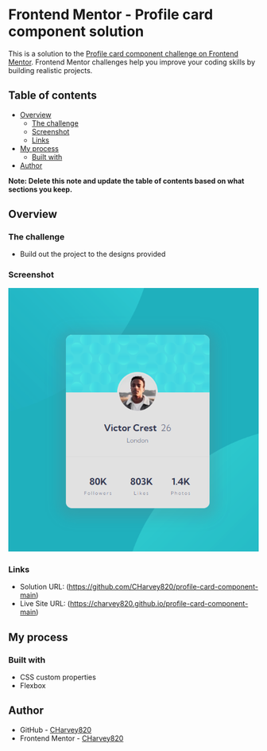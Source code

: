 # Frontend Mentor - Profile card component solution

This is a solution to the [Profile card component challenge on Frontend Mentor](https://www.frontendmentor.io/challenges/profile-card-component-cfArpWshJ). Frontend Mentor challenges help you improve your coding skills by building realistic projects. 

## Table of contents

- [Overview](#overview)
  - [The challenge](#the-challenge)
  - [Screenshot](#screenshot)
  - [Links](#links)
- [My process](#my-process)
  - [Built with](#built-with)
- [Author](#author)


**Note: Delete this note and update the table of contents based on what sections you keep.**

## Overview

### The challenge

- Build out the project to the designs provided

### Screenshot

![](./ss-final.png)

### Links

- Solution URL: (https://github.com/CHarvey820/profile-card-component-main)
- Live Site URL: (https://charvey820.github.io/profile-card-component-main)

## My process

### Built with

- CSS custom properties
- Flexbox

## Author

- GitHub - [CHarvey820](https://github.com/CHarvey820)
- Frontend Mentor - [CHarvey820](https://www.frontendmentor.io/profile/CHarvey820)